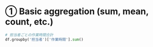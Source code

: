 # ① Basic aggregation (sum, mean, count, etc.)

```python
# 担当者ごとの作業時間合計
df.groupby('担当者')['作業時間'].sum()
```

